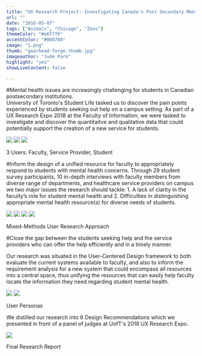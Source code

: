```yaml
---
title: "UX Research Project: Investigating Canada's Post Secondary Mental Health Ecosystem"
url: ""
date: "2016-05-07"
tags: ["Animals", "Chicago", "Zoos"]
themeColor: "#e6f7f6"
accentColor: "#008780"
image: "1.png"
thumb: "gearhead-forge-thumb.jpg"
imageauthor: "Jude Park"
highlight: "yes"
showLiveContent: false

---
```


#Mental health issues are increasingly challenging for students in Canadian postsecondary institutions.  
University of Toronto's Student Life tasked us to discover the pain points experienced by students seeking out help on a campus setting. As part of a UX Research Expo 2018 at the Faculty of Information, we were tasked to investigate and discover the quantitaitve and qualitative data that could potentially support the creation of a new service for students.


<div class="photo-grid-container">
<div class="photo-grid">

<img src="user4.png"/>
<img src="user5.png"/>
<img src="user6.png"/>

</div>
</div>
<p class="photo-grid-subtitle">3 Users: Faculty, Service Provider, Student</p>

#Inform the design of a unified resource for faculty to appropriately respond to students with mental health concerns. 
Through 29 student survey participants, 10 in-depth interviews with faculty members from diverse range of departments, and healthcare service providers on campus we two major issues the research should tackle: 1. A lack of clarity in the faculty’s role for student mental health and 2. Difficulties in distinguishing appropriate mental health resource(s) for diverse needs of students.

<div class="photo-grid-container">
<div class="photo-grid">

<img src="photo1.png"/>
<img src="photo2.png"/>
<img src="photo3.png"/>
<img src="photo5.png"/>

</div>
</div>
<p class="photo-grid-subtitle">Mixed-Methods User Research Approach</p>

#Close the gap between the students seeking help and the service providers who can offer the help efficiently and in a timely manner.

Our research was situated in the User-Centered Design framework to both evaluate the current systems available to faculty, and also to inform the requirement analysis for a new system that could encompass all resources into a central space, thus unifying the resources that can easily help faculty locate the information they need regarding student mental health.

<div class="photo-grid-container">
<div class="photo-grid">

<img src="photo6.png"/>
<img src="photo7.png"/>

</div>
</div>
<p class="photo-grid-subtitle">User Personas</p>

We distilled our research into 8 Design Recommendations which we presented in front of a panel of judges at UofT's 2018 UX Research Expo.


<img src="posterr.jpg"/>

<p class="photo-grid-subtitle">Final Research Report</p>
